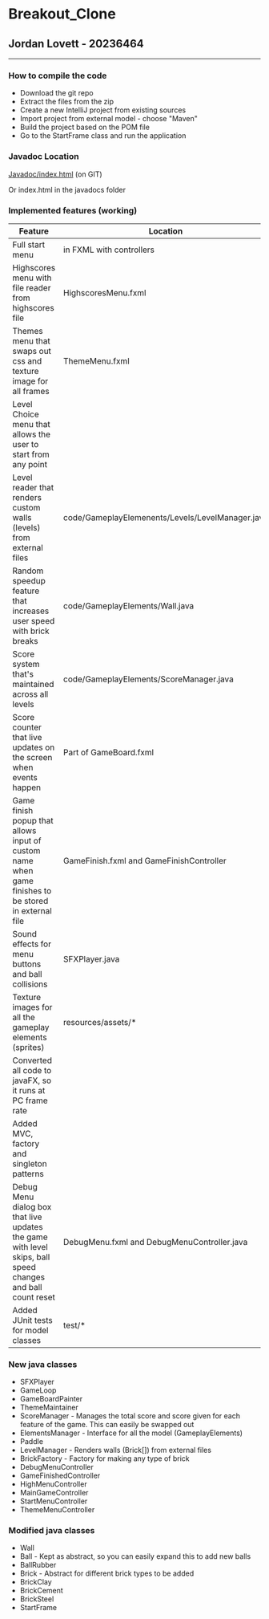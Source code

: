 # Breakout_Clone 
## Jordan Lovett - 20236464

---

### How to compile the code

- Download the git repo
- Extract the files from the zip
- Create a new IntelliJ project from existing sources
- Import project from external model - choose "Maven"
- Build the project based on the POM file
- Go to the StartFrame class and run the application

### Javadoc Location

[Javadoc/index.html](Javadoc/index.html) (on GIT)

Or index.html in the javadocs folder

### Implemented features (working)

|Feature| Location|
|---|---|
|Full start menu| in FXML with controllers|
|Highscores menu with file reader from highscores file |HighscoresMenu.fxml|
|Themes menu that swaps out css and texture image for all frames|ThemeMenu.fxml|
|Level Choice menu that allows the user to start from any point|
|Level reader that renders custom walls (levels) from external files|code/GameplayElemenents/Levels/LevelManager.java|
|Random speedup feature that increases user speed with brick breaks | code/GameplayElements/Wall.java|
|Score system that's maintained across all levels|code/GameplayElements/ScoreManager.java|
| Score counter that live updates on the screen when events happen|Part of GameBoard.fxml|
| Game finish popup that allows input of custom name when game finishes to be stored in external file|GameFinish.fxml and GameFinishController |
| Sound effects for menu buttons and ball collisions| SFXPlayer.java|
| Texture images for all the gameplay elements (sprites)| resources/assets/*|
| Converted all code to javaFX, so it runs at PC frame rate|
| Added MVC, factory and singleton patterns|
| Debug Menu dialog box that live updates the game with level skips, ball speed changes and ball count reset| DebugMenu.fxml and DebugMenuController.java|
| Added JUnit tests for model classes| test/* |

### New java classes

- SFXPlayer
- GameLoop
- GameBoardPainter
- ThemeMaintainer
- ScoreManager - Manages the total score and score given for each feature of the game. This can easily be swapped out
- ElementsManager - Interface for all the model (GameplayElements)
- Paddle
- LevelManager - Renders walls (Brick[]) from external files
- BrickFactory - Factory for making any type of brick
- DebugMenuController
- GameFinishedController
- HighMenuController
- MainGameController
- StartMenuController
- ThemeMenuController

### Modified java classes

- Wall
- Ball - Kept as abstract, so you can easily expand this to add new balls
- BallRubber
- Brick - Abstract for different brick types to be added
- BrickClay
- BrickCement
- BrickSteel
- StartFrame